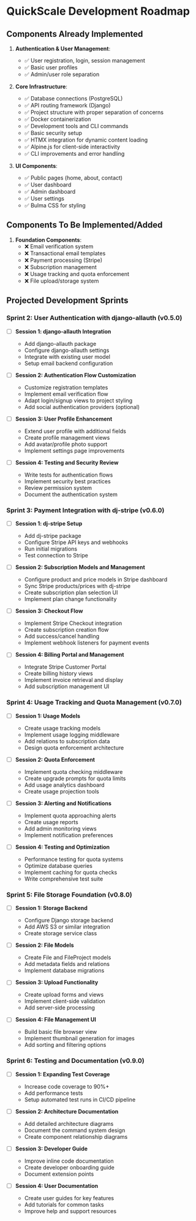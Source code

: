# QuickScale Development Roadmap

## Components Already Implemented

1. **Authentication & User Management**:
   - ✅ User registration, login, session management 
   - ✅ Basic user profiles
   - ✅ Admin/user role separation

2. **Core Infrastructure**:
   - ✅ Database connections (PostgreSQL)
   - ✅ API routing framework (Django)
   - ✅ Project structure with proper separation of concerns
   - ✅ Docker containerization
   - ✅ Development tools and CLI commands
   - ✅ Basic security setup
   - ✅ HTMX integration for dynamic content loading
   - ✅ Alpine.js for client-side interactivity
   - ✅ CLI improvements and error handling

3. **UI Components**:
   - ✅ Public pages (home, about, contact)
   - ✅ User dashboard
   - ✅ Admin dashboard
   - ✅ User settings
   - ✅ Bulma CSS for styling

## Components To Be Implemented/Added

1. **Foundation Components**:
   - ❌ Email verification system
   - ❌ Transactional email templates
   - ❌ Payment processing (Stripe)
   - ❌ Subscription management
   - ❌ Usage tracking and quota enforcement
   - ❌ File upload/storage system

## Projected Development Sprints

### Sprint 2: User Authentication with django-allauth (v0.5.0) 
- [ ] **Session 1: django-allauth Integration**
  - Add django-allauth package
  - Configure django-allauth settings
  - Integrate with existing user model
  - Setup email backend configuration

- [ ] **Session 2: Authentication Flow Customization**
  - Customize registration templates
  - Implement email verification flow
  - Adapt login/signup views to project styling
  - Add social authentication providers (optional)

- [ ] **Session 3: User Profile Enhancement**
  - Extend user profile with additional fields
  - Create profile management views
  - Add avatar/profile photo support
  - Implement settings page improvements

- [ ] **Session 4: Testing and Security Review**
  - Write tests for authentication flows
  - Implement security best practices
  - Review permission system
  - Document the authentication system

### Sprint 3: Payment Integration with dj-stripe (v0.6.0)
- [ ] **Session 1: dj-stripe Setup**
  - Add dj-stripe package
  - Configure Stripe API keys and webhooks
  - Run initial migrations
  - Test connection to Stripe

- [ ] **Session 2: Subscription Models and Management**
  - Configure product and price models in Stripe dashboard
  - Sync Stripe products/prices with dj-stripe
  - Create subscription plan selection UI
  - Implement plan change functionality

- [ ] **Session 3: Checkout Flow**
  - Implement Stripe Checkout integration
  - Create subscription creation flow
  - Add success/cancel handling
  - Implement webhook listeners for payment events

- [ ] **Session 4: Billing Portal and Management**
  - Integrate Stripe Customer Portal
  - Create billing history views
  - Implement invoice retrieval and display
  - Add subscription management UI

### Sprint 4: Usage Tracking and Quota Management (v0.7.0)
- [ ] **Session 1: Usage Models**
  - Create usage tracking models
  - Implement usage logging middleware
  - Add relations to subscription data
  - Design quota enforcement architecture

- [ ] **Session 2: Quota Enforcement**
  - Implement quota checking middleware
  - Create upgrade prompts for quota limits
  - Add usage analytics dashboard
  - Create usage projection tools

- [ ] **Session 3: Alerting and Notifications**
  - Implement quota approaching alerts
  - Create usage reports
  - Add admin monitoring views
  - Implement notification preferences

- [ ] **Session 4: Testing and Optimization**
  - Performance testing for quota systems
  - Optimize database queries
  - Implement caching for quota checks
  - Write comprehensive test suite

### Sprint 5: File Storage Foundation (v0.8.0)
- [ ] **Session 1: Storage Backend**
  - Configure Django storage backend
  - Add AWS S3 or similar integration
  - Create storage service class

- [ ] **Session 2: File Models**
  - Create File and FileProject models
  - Add metadata fields and relations
  - Implement database migrations

- [ ] **Session 3: Upload Functionality**
  - Create upload forms and views
  - Implement client-side validation
  - Add server-side processing

- [ ] **Session 4: File Management UI**
  - Build basic file browser view
  - Implement thumbnail generation for images
  - Add sorting and filtering options

### Sprint 6: Testing and Documentation (v0.9.0)
- [ ] **Session 1: Expanding Test Coverage**
  - Increase code coverage to 90%+
  - Add performance tests
  - Setup automated test runs in CI/CD pipeline

- [ ] **Session 2: Architecture Documentation**
  - Add detailed architecture diagrams
  - Document the command system design
  - Create component relationship diagrams

- [ ] **Session 3: Developer Guide**
  - Improve inline code documentation
  - Create developer onboarding guide
  - Document extension points

- [ ] **Session 4: User Documentation**
  - Create user guides for key features
  - Add tutorials for common tasks
  - Improve help and support resources